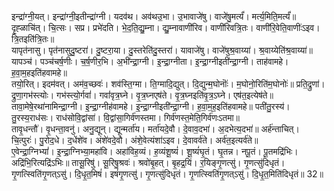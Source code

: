 

  
इन्द्रा॑ग्नी॒यत्। इन्द्रा॑ग्नी॒इतीन्द्रा॑ग्नी। यदव॑थ। अव॑थउ॒भा। उ॒भावाजे॑षु। वाजे॑षु॒मर्त्यं॑। मर्त्य॒मिति॒मर्त्यं॑॥ दृ॒ह्ळाचि॑त्। चि॒त्सः। सप्र। प्रभे॑दति। भे॒द॒ति॒द्यु॒म्ना। द्यु॒म्नावाणी॑रिव। वाणी॑रिवत्रि॒तः। वाणी॑रि॒वेति॒वाणीः॑ऽइव। त्रि॒तइति॑त्रि॒तः॥  
यापृत॑नासु। पृत॑नासुदु॒ष्टरा॑। दु॒ष्टरा॒या। दु॒स्तरेति॑दु॒स्तरा॑। यावाजे॑षु। वाजे॑षुश्र॒वाय्या॑। श्र॒वाय्येति॑श्र॒वाय्या॑॥ यापञ्च॑। पञ्च॑चर्ष॒णीः। च॒र्ष॒णीर॒भि। अ॒भी॑न्द्रा॒ग्नी। इ॒न्द्रा॒ग्नीता। इ॒न्द्रा॒ग्नीइती॑न्द्रा॒ग्नी। ताह॑वामहे। ह॒वा॒म॒हइति॑हवामहे॥  
तयो॒रित्। इदम॑वत्। अम॑व॒च्छवः॑। शव॑स्ति॒ग्मा। ति॒ग्मादि॒द्युत्। दि॒द्युन्म॒घोनॊः॑। म॒घोनो॒रिति॑म॒घोनोः॑॥ प्रति॒द्रुणा॑। द्रुणा॒गभ॑स्त्योः। गभ॑स्त्यो॒र्गवां॑। गवां॑वृत्र॒घ्ने। वृ॒त्र॒घ्नएष॑ते। वृ॒त्र॒घ्नइति॑वृ॒त्र॒ऽघ्ने। एष॑त॒इत्येष॑ते॥  
तावा॒मेषे॒रथा॑नामिन्द्रा॒ग्नी। इ॒न्द्रा॒ग्नीह॑वामहे। इ॒न्द्रा॒ग्नीइती॑न्द्रा॒ग्नी। ह॒वा॒म॒ह॒इति॑हवामहे॥ पती॑तु॒रस्य॑। तु॒रस्य॒राध॑सः। राध॑सोवि॒द्वांसा॑। वि॒द्वांसा॒गिर्व॑णस्तमा। गिर्व॑णस्त॒मेति॒गिर्व॑णःऽतमा॥  
तावृ॒धन्तौ॑। वृ॒धन्ता॒वनु॑। अनु॒द्यून्। द्यून्मर्ता॑य। मर्ता॑यदे॒वौ। दे॒वाव॒दभा॑। अ॒दभेत्य॒दभा॑॥ अर्ह॑न्ताचित्। चि॒त्पुरः॑। पु॒रोद॒धे। द॒धेंशे॑व। अंशे॑वदे॒वौ। अंशे॒वेत्यंशा॑ऽइव। दे॒वावर्व॑ते। अर्व॑त॒इत्यर्व॑ते॥  
ए॒वेन्द्रा॒ग्निभ्यां॑। इ॒न्द्रा॒ग्निभ्या॒महा॑वि। अहा॑विह॒व्यं। ह॒व्यंशू॒ष्यं॑। शू॒ष्यं॑घृ॒तं। घृ॒तन्न। नपू॒तं। पू॒तमद्रि॑भिः। अद्रि॑भि॒रित्यद्रि॑ऽभिः॥ तासू॒रिषु॑। सू॒रिषु॒श्रवः॑। श्रवो॑बृ॒हत्। बृ॒हद्र॒यिं। र॒यिङ्गृ॒णत्सु॑। गृ॒णत्सु॑दिधृतं। गृ॒णत्स्विति॑गृ॒णत्ऽसु॑। दि॒धृ॒त॒मिषं॑। इषं॑गृ॒णत्सु॑। गृ॒णत्सु॑दिधृतं। गृ॒णत्स्विति॑गृ॒णत्ऽसु॑। दि॒धृ॒त॒मिति॑दिधृतं॥ 32॥  
